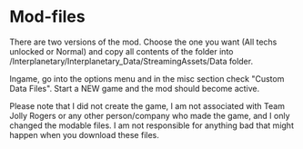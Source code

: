 # Mod-files
There are two versions of the mod. 
Choose the one you want (All techs unlocked or Normal) and copy all contents of the folder into
/Interplanetary/Interplanetary_Data/StreamingAssets/Data folder. 

Ingame, go into the options menu and in the misc section check "Custom Data Files". Start a NEW game and the mod should become active. 

Please note that I did not create the game, I am not associated with Team Jolly Rogers or any other person/company who made the game, and I only changed the modable files.
I am not responsible for anything bad that might happen when you download these files.